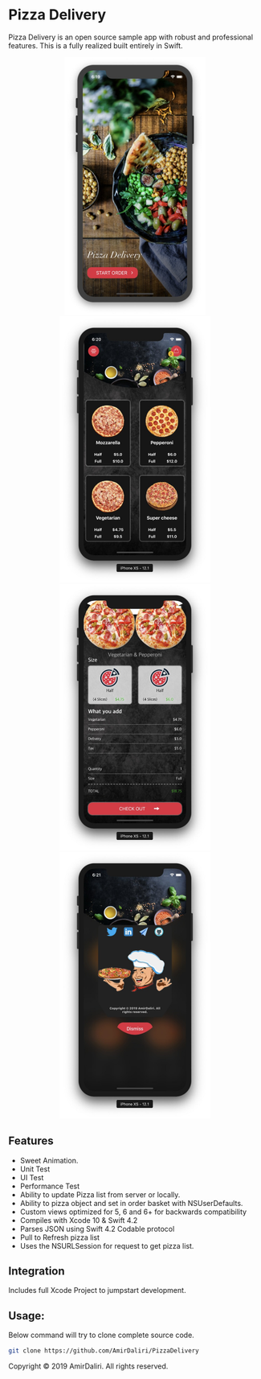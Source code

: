 # Pizza Delivery

Pizza Delivery is an open source sample app with robust and professional features. This is a fully realized built entirely in Swift. 


<p align="center">
    <img src="https://raw.githubusercontent.com/AmirDaliri/PizzaDelivery/master/Img/thumb_show.php.jpeg" width="280">
    <img src="https://raw.githubusercontent.com/AmirDaliri/PizzaDelivery/master/Img/thumb_show.php-2.jpeg" width="300">
    <img src="https://raw.githubusercontent.com/AmirDaliri/PizzaDelivery/master/Img/thumb_show.php-3.jpeg" width="300">
    <img src="https://raw.githubusercontent.com/AmirDaliri/PizzaDelivery/master/Img/thumb_show.php-4.jpeg" width="300">
</p>


## Features

- Sweet Animation.
- Unit Test
- UI Test
- Performance Test
- Ability to update Pizza list from server or locally. 
- Ability to pizza object and set in order basket with NSUserDefaults. 
- Custom views optimized for 5, 6 and 6+ for backwards compatibility
- Compiles with Xcode 10 & Swift 4.2
- Parses JSON using Swift 4.2 Codable protocol
- Pull to Refresh pizza list
- Uses the NSURLSession for request to get pizza list.

## Integration

Includes full Xcode Project to jumpstart development.

## Usage:

Below command will try to clone complete source code.

```sh
git clone https://github.com/AmirDaliri/PizzaDelivery
```

Copyright © 2019 AmirDaliri. All rights reserved.
